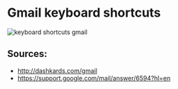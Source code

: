 ﻿# Gmail keyboard shortcuts

![keyboard shortcuts gmail](dashkard-gmail.png 'keyboard shortcuts')

## Sources:

 * http://dashkards.com/gmail
 * https://support.google.com/mail/answer/6594?hl=en
